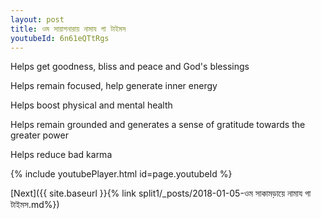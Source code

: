 ```yaml
---
layout: post
title: ওম সায়াগনারায় নামায গা টাইমস
youtubeId: 6n61eQTtRgs
---
```

 
 
Helps get goodness, bliss and peace and God's blessings
 
Helps remain focused, help generate inner energy 
 
Helps boost physical and mental health 
 
Helps remain grounded and generates a sense of gratitude towards the greater power 
 
Helps reduce bad karma
 
 
 
 


{% include youtubePlayer.html id=page.youtubeId %}
 
[Next]({{ site.baseurl }}{% link  split1/_posts/2018-01-05-ওম সাকামড়ায়ে নামায গা টাইমস.md%})
 

